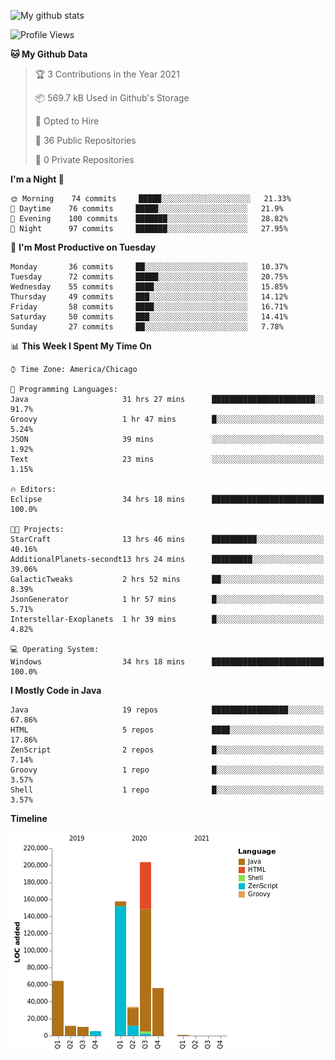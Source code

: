 ![My github stats](https://github-readme-stats.vercel.app/api?username=romvoid95&theme=gruvbox&include_all_commits=true&show_icons=true")

<!--START_SECTION:waka-->
![Profile Views](http://img.shields.io/badge/Profile%20Views-3-blue)

**🐱 My Github Data** 

> 🏆 3 Contributions in the Year 2021
 > 
> 📦 569.7 kB Used in Github's Storage 
 > 
> 💼 Opted to Hire
 > 
> 📜 36 Public Repositories 
 > 
> 🔑 0 Private Repositories  
 > 
**I'm a Night 🦉** 

```text
🌞 Morning    74 commits     █████░░░░░░░░░░░░░░░░░░░░   21.33% 
🌆 Daytime    76 commits     █████░░░░░░░░░░░░░░░░░░░░   21.9% 
🌃 Evening    100 commits    ███████░░░░░░░░░░░░░░░░░░   28.82% 
🌙 Night      97 commits     ███████░░░░░░░░░░░░░░░░░░   27.95%

```
📅 **I'm Most Productive on Tuesday** 

```text
Monday       36 commits     ██░░░░░░░░░░░░░░░░░░░░░░░   10.37% 
Tuesday      72 commits     █████░░░░░░░░░░░░░░░░░░░░   20.75% 
Wednesday    55 commits     ████░░░░░░░░░░░░░░░░░░░░░   15.85% 
Thursday     49 commits     ███░░░░░░░░░░░░░░░░░░░░░░   14.12% 
Friday       58 commits     ████░░░░░░░░░░░░░░░░░░░░░   16.71% 
Saturday     50 commits     ███░░░░░░░░░░░░░░░░░░░░░░   14.41% 
Sunday       27 commits     ██░░░░░░░░░░░░░░░░░░░░░░░   7.78%

```


📊 **This Week I Spent My Time On** 

```text
⌚︎ Time Zone: America/Chicago

💬 Programming Languages: 
Java                     31 hrs 27 mins      ███████████████████████░░   91.7% 
Groovy                   1 hr 47 mins        █░░░░░░░░░░░░░░░░░░░░░░░░   5.24% 
JSON                     39 mins             ░░░░░░░░░░░░░░░░░░░░░░░░░   1.92% 
Text                     23 mins             ░░░░░░░░░░░░░░░░░░░░░░░░░   1.15%

🔥 Editors: 
Eclipse                  34 hrs 18 mins      █████████████████████████   100.0%

🐱‍💻 Projects: 
StarCraft                13 hrs 46 mins      ██████████░░░░░░░░░░░░░░░   40.16% 
AdditionalPlanets-secondt13 hrs 24 mins      █████████░░░░░░░░░░░░░░░░   39.06% 
GalacticTweaks           2 hrs 52 mins       ██░░░░░░░░░░░░░░░░░░░░░░░   8.39% 
JsonGenerator            1 hr 57 mins        █░░░░░░░░░░░░░░░░░░░░░░░░   5.71% 
Interstellar-Exoplanets  1 hr 39 mins        █░░░░░░░░░░░░░░░░░░░░░░░░   4.82%

💻 Operating System: 
Windows                  34 hrs 18 mins      █████████████████████████   100.0%

```

**I Mostly Code in Java** 

```text
Java                     19 repos            █████████████████░░░░░░░░   67.86% 
HTML                     5 repos             ████░░░░░░░░░░░░░░░░░░░░░   17.86% 
ZenScript                2 repos             █░░░░░░░░░░░░░░░░░░░░░░░░   7.14% 
Groovy                   1 repo              █░░░░░░░░░░░░░░░░░░░░░░░░   3.57% 
Shell                    1 repo              █░░░░░░░░░░░░░░░░░░░░░░░░   3.57%

```


**Timeline**

![Chart not found](https://raw.githubusercontent.com/ROMVoid95/ROMVoid95/master/charts/bar_graph.png) 


<!--END_SECTION:waka-->
